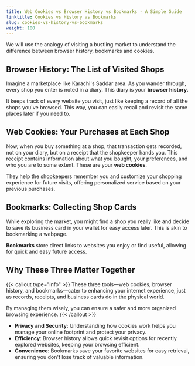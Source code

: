 ```yaml
---
title: Web Cookies vs Browser History vs Bookmarks - A Simple Guide
linktitle: Cookies vs History vs Bookmarks
slug: cookies-vs-history-vs-bookmarks
weight: 100
---
```


We will use the analogy of visiting a bustling market to understand the difference between browser history, bookmarks and cookies.

## Browser History: The List of Visited Shops

Imagine a marketplace like Karachi's Saddar area. As you wander through, every shop you enter is noted in a diary. This diary is your **browser history**.

It keeps track of every website you visit, just like keeping a record of all the shops you've browsed. This way, you can easily recall and revisit the same places later if you need to.

## Web Cookies: Your Purchases at Each Shop

Now, when you buy something at a shop, that transaction gets recorded, not on your diary, but on a receipt that the shopkeeper hands you. This receipt contains information about what you bought, your preferences, and who you are to some extent. These are your **web cookies**.

They help the shopkeepers remember you and customize your shopping experience for future visits, offering personalized service based on your previous purchases.

## Bookmarks: Collecting Shop Cards

While exploring the market, you might find a shop you really like and decide to save its business card in your wallet for easy access later. This is akin to bookmarking a webpage.

**Bookmarks** store direct links to websites you enjoy or find useful, allowing for quick and easy future access.

## Why These Three Matter Together

{{< callout type="info" >}}
These three tools—web cookies, browser history, and bookmarks—cater to enhancing your internet experience, just as records, receipts, and business cards do in the physical world.

By managing them wisely, you can ensure a safer and more organized browsing experience.
{{< /callout >}}

- **Privacy and Security**: Understanding how cookies work helps you manage your online footprint and protect your privacy.
- **Efficiency**: Browser history allows quick revisit options for recently explored websites, keeping your browsing efficient.
- **Convenience**: Bookmarks save your favorite websites for easy retrieval, ensuring you don't lose track of valuable information.
